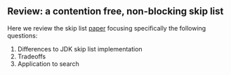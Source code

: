 ## Review: a contention free, non-blocking skip list

Here we review the skip list [paper](https://hal.inria.fr/hal-00699794v4/document) focusing specifically the following questions:
1. Differences to JDK skip list implementation
2. Tradeoffs
3. Application to search
